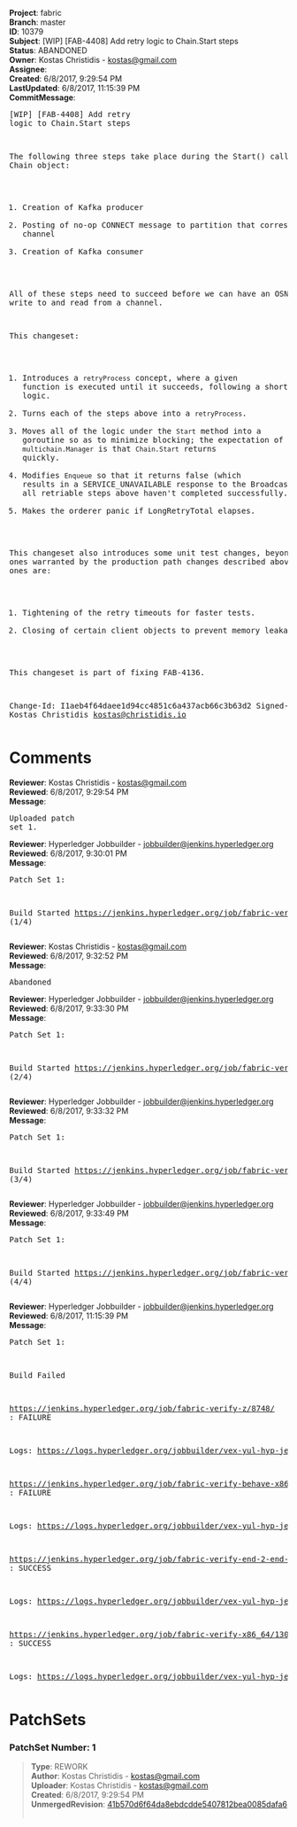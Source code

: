 <strong>Project</strong>: fabric<br><strong>Branch</strong>: master<br><strong>ID</strong>: 10379<br><strong>Subject</strong>: [WIP] [FAB-4408] Add retry logic to Chain.Start steps<br><strong>Status</strong>: ABANDONED<br><strong>Owner</strong>: Kostas Christidis - kostas@gmail.com<br><strong>Assignee</strong>:<br><strong>Created</strong>: 6/8/2017, 9:29:54 PM<br><strong>LastUpdated</strong>: 6/8/2017, 11:15:39 PM<br><strong>CommitMessage</strong>:<br><pre>[WIP] [FAB-4408] Add retry logic to Chain.Start steps

The following three steps take place during the Start() call on a Chain
object:

1. Creation of Kafka producer
2. Posting of no-op CONNECT message to partition that corresponds to
channel
3. Creation of Kafka consumer

All of these steps need to succeed before we can have an OSN that can
write to and read from a channel.

This changeset:

1. Introduces a `retryProcess` concept, where a given function is
executed until it succeeds, following a short/long retry logic.
2. Turns each of the steps above into a `retryProcess`.
3. Moves all of the logic under the `Start` method into a goroutine so
as to minimize blocking; the expectation of the `multichain.Manager` is
that `Chain.Start` returns quickly.
4. Modifies `Enqueue` so that it returns false (which results in a
SERVICE_UNAVAILABLE response to the Broadcast call) when all retriable
steps above haven't completed successfully.
5. Makes the orderer panic if LongRetryTotal elapses.

This changeset also introduces some unit test changes, beyoned the ones
warranted by the production path changes described above. The main ones
are:
1. Tightening of the retry timeouts for faster tests.
2. Closing of certain client objects to prevent memory leakage.

This changeset is part of fixing FAB-4136.

Change-Id: I1aeb4f64daee1d94cc4851c6a437acb66c3b63d2
Signed-off-by: Kostas Christidis <kostas@christidis.io>
</pre><h1>Comments</h1><strong>Reviewer</strong>: Kostas Christidis - kostas@gmail.com<br><strong>Reviewed</strong>: 6/8/2017, 9:29:54 PM<br><strong>Message</strong>: <pre>Uploaded patch set 1.</pre><strong>Reviewer</strong>: Hyperledger Jobbuilder - jobbuilder@jenkins.hyperledger.org<br><strong>Reviewed</strong>: 6/8/2017, 9:30:01 PM<br><strong>Message</strong>: <pre>Patch Set 1:

Build Started https://jenkins.hyperledger.org/job/fabric-verify-z/8748/ (1/4)</pre><strong>Reviewer</strong>: Kostas Christidis - kostas@gmail.com<br><strong>Reviewed</strong>: 6/8/2017, 9:32:52 PM<br><strong>Message</strong>: <pre>Abandoned</pre><strong>Reviewer</strong>: Hyperledger Jobbuilder - jobbuilder@jenkins.hyperledger.org<br><strong>Reviewed</strong>: 6/8/2017, 9:33:30 PM<br><strong>Message</strong>: <pre>Patch Set 1:

Build Started https://jenkins.hyperledger.org/job/fabric-verify-end-2-end-x86_64/4615/ (2/4)</pre><strong>Reviewer</strong>: Hyperledger Jobbuilder - jobbuilder@jenkins.hyperledger.org<br><strong>Reviewed</strong>: 6/8/2017, 9:33:32 PM<br><strong>Message</strong>: <pre>Patch Set 1:

Build Started https://jenkins.hyperledger.org/job/fabric-verify-x86_64/13097/ (3/4)</pre><strong>Reviewer</strong>: Hyperledger Jobbuilder - jobbuilder@jenkins.hyperledger.org<br><strong>Reviewed</strong>: 6/8/2017, 9:33:49 PM<br><strong>Message</strong>: <pre>Patch Set 1:

Build Started https://jenkins.hyperledger.org/job/fabric-verify-behave-x86_64/7145/ (4/4)</pre><strong>Reviewer</strong>: Hyperledger Jobbuilder - jobbuilder@jenkins.hyperledger.org<br><strong>Reviewed</strong>: 6/8/2017, 11:15:39 PM<br><strong>Message</strong>: <pre>Patch Set 1:

Build Failed 

https://jenkins.hyperledger.org/job/fabric-verify-z/8748/ : FAILURE

Logs: https://logs.hyperledger.org/jobbuilder/vex-yul-hyp-jenkins-1/fabric-verify-z/8748

https://jenkins.hyperledger.org/job/fabric-verify-behave-x86_64/7145/ : FAILURE

Logs: https://logs.hyperledger.org/jobbuilder/vex-yul-hyp-jenkins-1/fabric-verify-behave-x86_64/7145

https://jenkins.hyperledger.org/job/fabric-verify-end-2-end-x86_64/4615/ : SUCCESS

Logs: https://logs.hyperledger.org/jobbuilder/vex-yul-hyp-jenkins-1/fabric-verify-end-2-end-x86_64/4615

https://jenkins.hyperledger.org/job/fabric-verify-x86_64/13097/ : SUCCESS

Logs: https://logs.hyperledger.org/jobbuilder/vex-yul-hyp-jenkins-1/fabric-verify-x86_64/13097</pre><h1>PatchSets</h1><h3>PatchSet Number: 1</h3><blockquote><strong>Type</strong>: REWORK<br><strong>Author</strong>: Kostas Christidis - kostas@gmail.com<br><strong>Uploader</strong>: Kostas Christidis - kostas@gmail.com<br><strong>Created</strong>: 6/8/2017, 9:29:54 PM<br><strong>UnmergedRevision</strong>: [41b570d6f64da8ebdcdde5407812bea0085dafa6](https://github.com/hyperledger-gerrit-archive/fabric/commit/41b570d6f64da8ebdcdde5407812bea0085dafa6)<br><br></blockquote>